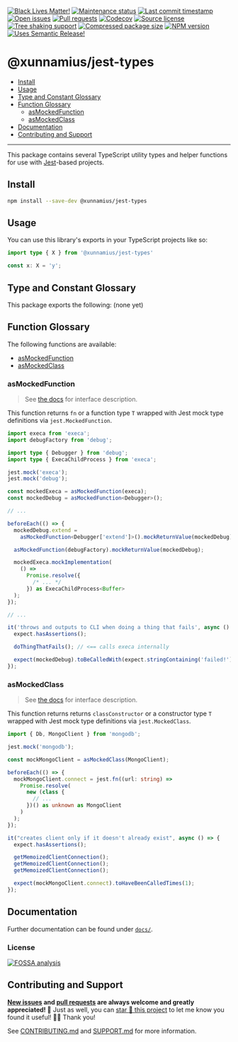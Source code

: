 <!-- prettier-ignore-start -->

<!-- badges-start -->

[![Black Lives Matter!][badge-blm]][link-blm]
[![Maintenance status][badge-maintenance]][link-repo]
[![Last commit timestamp][badge-last-commit]][link-repo]
[![Open issues][badge-issues]][link-issues]
[![Pull requests][badge-pulls]][link-pulls]
[![Codecov][badge-codecov]][link-codecov]
[![Source license][badge-license]][link-license]
[![Tree shaking support][badge-tree-shaking]][link-bundlephobia]
[![Compressed package size][badge-size]][link-bundlephobia]
[![NPM version][badge-npm]][link-npm]
[![Uses Semantic Release!][badge-semantic-release]][link-semantic-release]

<!-- badges-end -->

<!-- prettier-ignore-end -->

# @xunnamius/jest-types

- [Install][1]
- [Usage][2]
- [Type and Constant Glossary][3]
- [Function Glossary][4]
  - [asMockedFunction][8]
  - [asMockedClass][9]
- [Documentation][5]
- [Contributing and Support][6]

---

This package contains several TypeScript utility types and helper functions for
use with [Jest][7]-based projects.

## Install

```bash
npm install --save-dev @xunnamius/jest-types
```

## Usage

You can use this library's exports in your TypeScript projects like so:

```TypeScript
import type { X } from '@xunnamius/jest-types'

const x: X = 'y';
```

## Type and Constant Glossary

This package exports the following: (none yet)

## Function Glossary

The following functions are available:

- [asMockedFunction][8]
- [asMockedClass][9]

### asMockedFunction

> See [the docs][10] for interface description.

This function returns `fn` or a function type `T` wrapped with Jest mock type
definitions via `jest.MockedFunction`.

```typescript
import execa from 'execa';
import debugFactory from 'debug';

import type { Debugger } from 'debug';
import type { ExecaChildProcess } from 'execa';

jest.mock('execa');
jest.mock('debug');

const mockedExeca = asMockedFunction(execa);
const mockedDebug = asMockedFunction<Debugger>();

// ...

beforeEach(() => {
  mockedDebug.extend =
    asMockedFunction<Debugger['extend']>().mockReturnValue(mockedDebug);

  asMockedFunction(debugFactory).mockReturnValue(mockedDebug);

  mockedExeca.mockImplementation(
    () =>
      Promise.resolve({
        /* ... */
      }) as ExecaChildProcess<Buffer>
  );
});

// ...

it('throws and outputs to CLI when doing a thing that fails', async () => {
  expect.hasAssertions();

  doThingThatFails(); // <== calls execa internally

  expect(mockedDebug).toBeCalledWith(expect.stringContaining('failed!'));
});
```

### asMockedClass

> See [the docs][11] for interface description.

This function returns returns `classConstructor` or a constructor type `T`
wrapped with Jest mock type definitions via `jest.MockedClass`.

```typescript
import { Db, MongoClient } from 'mongodb';

jest.mock('mongodb');

const mockMongoClient = asMockedClass(MongoClient);

beforeEach(() => {
  mockMongoClient.connect = jest.fn((url: string) =>
    Promise.resolve(
      new (class {
        // ...
      })() as unknown as MongoClient
    )
  );
});

it("creates client only if it doesn't already exist", async () => {
  expect.hasAssertions();

  getMemoizedClientConnection();
  getMemoizedClientConnection();
  getMemoizedClientConnection();

  expect(mockMongoClient.connect).toHaveBeenCalledTimes(1);
});
```

## Documentation

Further documentation can be found under [`docs/`][docs].

### License

[![FOSSA analysis][badge-fossa]][link-fossa]

## Contributing and Support

**[New issues][choose-new-issue] and [pull requests][pr-compare] are always
welcome and greatly appreciated! 🤩** Just as well, you can [star 🌟 this
project][link-repo] to let me know you found it useful! ✊🏿 Thank you!

See [CONTRIBUTING.md][contributing] and [SUPPORT.md][support] for more
information.

[badge-blm]: https://xunn.at/badge-blm 'Join the movement!'
[link-blm]: https://xunn.at/donate-blm
[badge-maintenance]:
  https://img.shields.io/maintenance/active/2022
  'Is this package maintained?'
[link-repo]: https://github.com/xunnamius/typescript-utils
[badge-last-commit]:
  https://img.shields.io/github/last-commit/xunnamius/typescript-utils
  'Latest commit timestamp'
[badge-issues]:
  https://img.shields.io/github/issues/Xunnamius/typescript-utils
  'Open issues'
[link-issues]: https://github.com/Xunnamius/typescript-utils/issues?q=
[badge-pulls]:
  https://img.shields.io/github/issues-pr/xunnamius/typescript-utils
  'Open pull requests'
[link-pulls]: https://github.com/xunnamius/typescript-utils/pulls
[badge-codecov]:
  https://codecov.io/gh/Xunnamius/typescript-utils/branch/main/graph/badge.svg?token=HWRIOBAAPW
  'Is this package well-tested?'
[link-codecov]: https://codecov.io/gh/Xunnamius/typescript-utils
[badge-license]:
  https://img.shields.io/npm/l/@xunnamius/jest-types
  "This package's source license"
[link-license]: https://github.com/Xunnamius/typescript-utils/blob/main/LICENSE
[badge-fossa]:
  https://app.fossa.com/api/projects/custom%2B27276%2Fgit%40github.com%3AXunnamius%2Ftypescript-utils.git.svg?type=large
  "Analysis of this package's license obligations"
[link-fossa]:
  https://app.fossa.com/projects/custom+27276%2Fgit@github.com:Xunnamius%2Ftypescript-utils.git
[badge-npm]:
  https://xunn.at/npm-pkg-version/@xunnamius/jest-types
  'Install this package using npm or yarn!'
[link-npm]: https://www.npmjs.com/package/@xunnamius/jest-types
[badge-semantic-release]:
  https://img.shields.io/badge/%20%20%F0%9F%93%A6%F0%9F%9A%80-semantic--release-e10079.svg
  'This repo practices continuous integration and deployment!'
[link-semantic-release]: https://github.com/semantic-release/semantic-release
[badge-size]: https://badgen.net/bundlephobia/minzip/@xunnamius/jest-types
[badge-tree-shaking]:
  https://badgen.net/bundlephobia/tree-shaking/@xunnamius/jest-types
  'Is this package optimized for Webpack?'
[link-bundlephobia]:
  https://bundlephobia.com/result?p=@xunnamius/jest-types
  'Package size (minified and gzipped)'
[docs]: docs
[choose-new-issue]:
  https://github.com/xunnamius/typescript-utils/issues/new/choose
[pr-compare]: https://github.com/xunnamius/typescript-utils/compare
[contributing]: /CONTRIBUTING.md
[support]: /.github/SUPPORT.md
[1]: #install
[2]: #usage
[3]: #type-and-constant-glossary
[4]: #function-glossary
[5]: #documentation
[6]: #contributing-and-support
[7]: https://jestjs.io/
[8]: #asmockedfunction
[9]: #asmockedclass
[10]: ./docs/README.md#asmockedfunction
[11]: ./docs/README.md#asmockedclass
